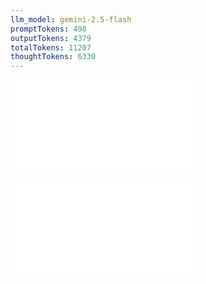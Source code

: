 ```yaml
---
llm_model: gemini-2.5-flash
promptTokens: 498
outputTokens: 4379
totalTokens: 11207
thoughtTokens: 6330
---
```


![@](steps/_.b6171964.md)

![@](steps/response.6b564eda.md)